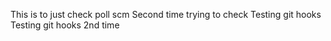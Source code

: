 This is to just check poll scm
Second time trying to check
Testing git hooks
Testing git hooks 2nd time
